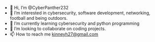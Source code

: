 - 👋 Hi, I’m @CyberPanther232
- 👀 I’m interested in cybersecurity, software development, networking, football and being outdoors.
- 🌱 I’m currently learning cybersecurity and python programming
- 💞️ I’m looking to collaborate on coding projects.
- 📫 How to reach me kinneyh27@gmail.com

<!---
CyberPanther232/CyberPanther232 is a ✨ special ✨ repository because its `README.md` (this file) appears on your GitHub profile.
You can click the Preview link to take a look at your changes.
--->
